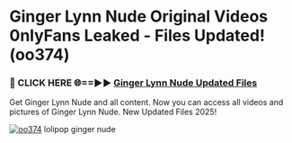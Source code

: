 # Ginger Lynn Nude Original Videos 0nlyFans Leaked - Files Updated! (oo374)

<h3>🔴 CLICK HERE 🌐==►► <a href="https://tinyurl.com/yc6ubb5a" rel="nofollow">Ginger Lynn Nude Updated Files</a></h3>

Get Ginger Lynn Nude and all content. Now you can access all videos and pictures of Ginger Lynn Nude. New Updated Files 2025!

[![oo374](https://i.imgur.com/7eu0CRL.gif)](https://tinyurl.com/yc6ubb5a)
lolipop ginger nude